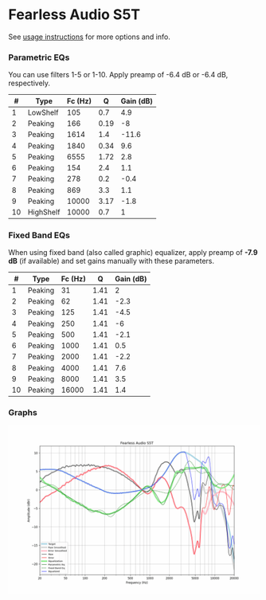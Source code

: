 # Fearless Audio S5T
See [usage instructions](https://github.com/jaakkopasanen/AutoEq#usage) for more options and info.

### Parametric EQs
You can use filters 1-5 or 1-10. Apply preamp of -6.4 dB or -6.4 dB, respectively.

|   # | Type      |   Fc (Hz) |    Q |   Gain (dB) |
|-----|-----------|-----------|------|-------------|
|   1 | LowShelf  |       105 | 0.7  |         4.9 |
|   2 | Peaking   |       166 | 0.19 |        -8   |
|   3 | Peaking   |      1614 | 1.4  |       -11.6 |
|   4 | Peaking   |      1840 | 0.34 |         9.6 |
|   5 | Peaking   |      6555 | 1.72 |         2.8 |
|   6 | Peaking   |       154 | 2.4  |         1.1 |
|   7 | Peaking   |       278 | 0.2  |        -0.4 |
|   8 | Peaking   |       869 | 3.3  |         1.1 |
|   9 | Peaking   |     10000 | 3.17 |        -1.8 |
|  10 | HighShelf |     10000 | 0.7  |         1   |

### Fixed Band EQs
When using fixed band (also called graphic) equalizer, apply preamp of **-7.9 dB** (if available) and set gains manually with these parameters.

|   # | Type    |   Fc (Hz) |    Q |   Gain (dB) |
|-----|---------|-----------|------|-------------|
|   1 | Peaking |        31 | 1.41 |         2   |
|   2 | Peaking |        62 | 1.41 |        -2.3 |
|   3 | Peaking |       125 | 1.41 |        -4.5 |
|   4 | Peaking |       250 | 1.41 |        -6   |
|   5 | Peaking |       500 | 1.41 |        -2.1 |
|   6 | Peaking |      1000 | 1.41 |         0.5 |
|   7 | Peaking |      2000 | 1.41 |        -2.2 |
|   8 | Peaking |      4000 | 1.41 |         7.6 |
|   9 | Peaking |      8000 | 1.41 |         3.5 |
|  10 | Peaking |     16000 | 1.41 |         1.4 |

### Graphs
![](./Fearless%20Audio%20S5T.png)
